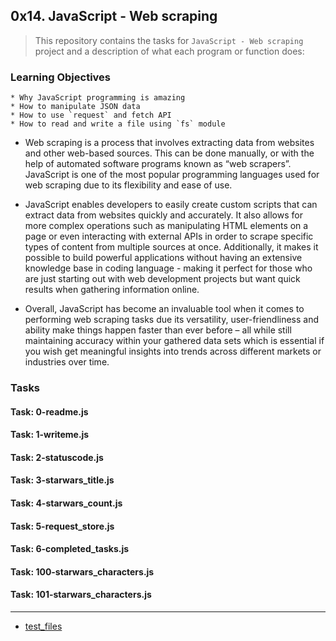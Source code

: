 ## 0x14. JavaScript - Web scraping

> This repository contains the tasks for `JavaScript - Web scraping` project and a description of what each program or function does:


### Learning Objectives

	* Why JavaScript programming is amazing
	* How to manipulate JSON data
	* How to use `request` and fetch API
	* How to read and write a file using `fs` module

* Web scraping is a process that involves extracting data from websites and other web-based sources. This can be done manually, or with the help of automated software programs known as “web scrapers”. JavaScript is one of the most popular programming languages used for web scraping due to its flexibility and ease of use.

* JavaScript enables developers to easily create custom scripts that can extract data from websites quickly and accurately. It also allows for more complex operations such as manipulating HTML elements on a page or even interacting with external APIs in order to scrape specific types of content from multiple sources at once. Additionally, it makes it possible to build powerful applications without having an extensive knowledge base in coding language - making it perfect for those who are just starting out with web development projects but want quick results when gathering information online. 

* Overall, JavaScript has become an invaluable tool when it comes to performing web scraping tasks due its versatility, user-friendliness and ability make things happen faster than ever before – all while still maintaining accuracy within your gathered data sets which is essential if you wish get meaningful insights into trends across different markets or industries over time.


### Tasks

#### Task: 0-readme.js

#### Task: 1-writeme.js

#### Task: 2-statuscode.js

#### Task: 3-starwars_title.js

#### Task: 4-starwars_count.js

#### Task: 5-request_store.js

#### Task: 6-completed_tasks.js

#### Task: 100-starwars_characters.js

#### Task: 101-starwars_characters.js

___

* [test_files](https://github.com/jonyamagiri/alx-higher_level_programming/tree/master/0x14-javascript-web_scraping/test_files)


